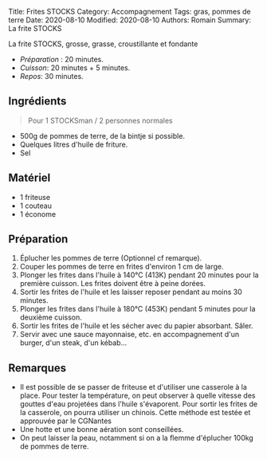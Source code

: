 Title: Frites STOCKS
Category: Accompagnement
Tags: gras, pommes de terre
Date: 2020-08-10
Modified: 2020-08-10
Authors: Romain
Summary: La frite STOCKS

La frite STOCKS, grosse, grasse, croustillante et fondante

- *Préparation* : 20 minutes.
- *Cuisson*: 20 minutes + 5 minutes.
- *Repos*: 30 minutes.

## Ingrédients
> Pour 1 STOCKSman / 2 personnes normales

  - 500g de pommes de terre, de la bintje si possible.
  - Quelques litres d'huile de friture.
  - Sel

## Matériel
  - 1 friteuse
  - 1 couteau
  - 1 économe

## Préparation

  1. Éplucher les pommes de terre (Optionnel cf remarque).
  2. Couper les pommes de terre en frites d'environ 1 cm de large.
  3. Plonger les frites dans l'huile à 140°C (413K) pendant 20 minutes pour la première cuisson. Les frites doivent être à peine dorées.
  4. Sortir les frites de l'huile et les laisser reposer pendant au moins 30 minutes.
  5. Plonger les frites dans l'huile à 180°C (453K) pendant 5 minutes pour la deuxième cuisson.
  6. Sortir les frites de l'huile et les sécher avec du papier absorbant. Sâler.
  7. Servir avec une sauce mayonnaise, etc. en accompagnement d'un burger, d'un steak, d'un kébab...


## Remarques
  - Il est possible de se passer de friteuse et d'utiliser une casserole à la place. Pour tester la température, on peut observer à quelle vitesse des gouttes d'eau projetées dans l'huile s'évaporent. Pour sortir les frites de la casserole, on pourra utiliser un chinois. Cette méthode est testée et approuvée par le CGNantes 
  - Une hotte et une bonne aération sont conseillées.
  - On peut laisser la peau, notamment si on a la flemme d'éplucher 100kg de pommes de terre.
